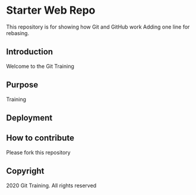 # Starter Web Repo

This repository is for showing how Git and GitHub work
Adding one line for rebasing.

## Introduction

Welcome to the Git Training

## Purpose

Training

## Deployment

## How to contribute

Please fork this repository
## Copyright

2020 Git Training. All rights reserved